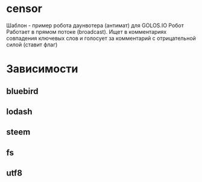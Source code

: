 # censor
Шаблон - пример робота даунвотера (антимат) для GOLOS.IO
Робот Работает в прямом потоке (broadcast). Ищет в комментариях совпадения ключевых слов и голосует за комментарий с отрицательной силой (ставит флаг)
# Зависимости
## bluebird
## lodash
## steem
## fs
## utf8
